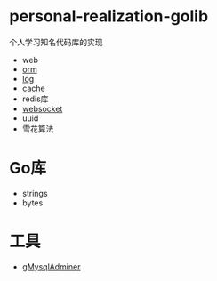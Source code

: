 # personal-realization-golib

个人学习知名代码库的实现

* web
* [orm](https://github.com/laijinhang/personal-realization-golib/tree/master/orm)
* [log](https://github.com/laijinhang/personal-realization-golib/tree/master/log)
* [cache](https://github.com/laijinhang/personal-realization-golib/tree/master/cache)
* redis库
* [websocket](https://github.com/laijinhang/go-tcp-websocket)
* uuid
* 雪花算法

# Go库
* strings
* bytes

# 工具
* [gMysqlAdminer](https://github.com/laijinhang/gMysqlAdminer)
